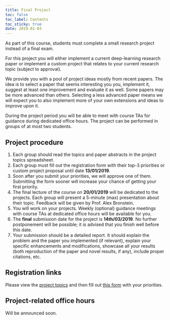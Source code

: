 ```yaml
---
title: Final Project
toc: false
toc_label: Contents
toc_sticky: true
date: 2019-01-03
---
```


As part of this course, students must complete a small research project instead
of a final exam.

For this project you will either implement a current deep-learning
research paper or implement a custom project that relates to your current
research topic (subject to approval).

We provide you with a pool of project ideas mostly from recent papers.  The idea
is to select a paper that seems interesting you you, implement it, suggest at
least one improvement and evaluate it as well. Some papers may be more advanced
than others. Selecting a less advanced paper means we will expect you to also
implement more of your own extensions and ideas to improve upon it.

During the project period you will be able to meet with course TAs for guidance
during dedicated office hours.  The project can be performed in groups of at
most two students.

## Project procedure

1. Each group should read the topics and paper abstracts in the project topics spreadsheet.
1. Each group must fill out the registration form with their top-3 priorities
   or custom project proposal until date **13/01/2019**.
1. Soon after you submit your priorities, we will approve one of
   them. Submitting the form sooner will increase your chance of getting your
   first priority.
1. The final lecture of the course on **20/01/2019** will be dedicated to the
   projects. Each group will present a 5-minute (max) presentation about their
   topic. Feedback will be given by Prof. Alex Bronstein.
1. You will work on your projects. Weekly (optional) guidance meetings with
   course TAs at dedicated office hours will be available for you.
1. The **final** submission date for the project is **14th/03/2019**. No further
   postponement will be possible; it is advised that you finish well before this
   date.
1. Your submission should be a detailed report. It should explain the problem
   and the paper you implemented (if relevant), explain your specific
   enhancements and modifications, showcase all your results (both reproduction
   of the paper and novel results, if any), include proper citations, etc.

## Registration links

Please view the [project
topics](https://docs.google.com/spreadsheets/d/1UiJCCM7V2kiecSP5FnZvAOMXQxNTAUaf0r7DphKi_lM)
and then fill out [this
form](https://docs.google.com/forms/d/e/1FAIpQLSeG0qfWuZwom6qtr-bg7F5SBl7JMxSlc0b21rZNAv-jmUJfsw/viewform) with your priorities.

## Project-related office hours

Will be announced soon.

